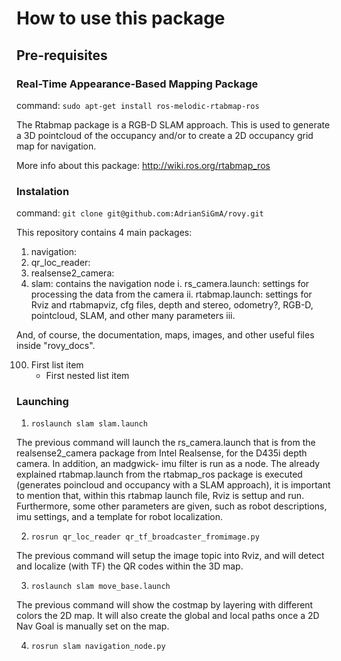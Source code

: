 # How to use this package #

## Pre-requisites ##

### Real-Time Appearance-Based Mapping Package ###

command: `sudo apt-get install ros-melodic-rtabmap-ros`

The Rtabmap package is a RGB-D SLAM approach. This is used to generate a 3D pointcloud of the occupancy and/or to create a 2D occupancy grid map for navigation.

More info about this package: http://wiki.ros.org/rtabmap_ros

### Instalation ###

command: `git clone git@github.com:AdrianSiGmA/rovy.git`

This repository contains 4 main packages:
1. navigation: 
2. qr_loc_reader: 
3. realsense2_camera: 
4. slam: contains the navigation node
	i. rs_camera.launch: settings for processing the data from the camera
	ii. rtabmap.launch: settings for Rviz and rtabmapviz, cfg files, depth and stereo, odometry?, RGB-D, pointcloud, SLAM, and other many parameters
	iii. 

And, of course, the documentation, maps, images, and other useful files inside "rovy_docs".

100. First list item
     - First nested list item
     
### Launching ###

1. `roslaunch slam slam.launch`

The previous command will launch the rs_camera.launch that is from the realsense2_camera package from Intel Realsense, for the D435i depth camera. In addition, an madgwick- imu filter is run as a node. The already explained rtabmap.launch from the rtabmap_ros package is executed (generates poincloud and occupancy with a SLAM approach), it is important to mention that, within this rtabmap launch file, Rviz is settup and run. Furthermore, some other parameters are given, such as robot descriptions, imu settings, and a template for robot localization. 

2. `rosrun qr_loc_reader qr_tf_broadcaster_fromimage.py`

The previous command will setup the image topic into Rviz, and will detect and localize (with TF) the QR codes within the 3D map.

3. `roslaunch slam move_base.launch`

The previous command will show the costmap by layering with different colors the 2D map. It will also create the global and local paths once a 2D Nav Goal is manually set on the map.

4. `rosrun slam navigation_node.py`